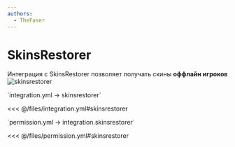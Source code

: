 ```yaml
---
authors:
  - TheFaser
---
```


# SkinsRestorer

Интеграция с SkinsRestorer позволяет получать скины **оффлайн игроков**
![skinsrestorer](/skinsrestorer.png)

[//]: # (integration.yml)
<!--@include: @/parts/words.md#setting-->
<!--@include: @/parts/words.md#path--> `integration.yml → skinsrestorer`

<!--@include: @/parts/words.md#default-->
<<< @/files/integration.yml#skinsrestorer

<!--@include: @/parts/enable.md-->

[//]: # (permission.yml)
<!--@include: @/parts/words.md#permission-->
<!--@include: @/parts/words.md#path--> `permission.yml → integration.skinsrestorer`

<!--@include: @/parts/words.md#default-->
<<< @/files/permission.yml#skinsrestorer

<!--@include: @/parts/permission/permissionTier3.md-->